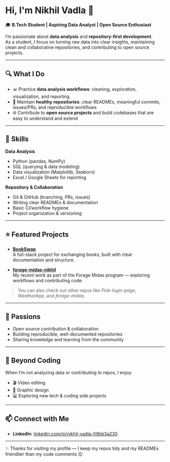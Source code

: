 # Hi, I'm Nikhil Vadla 👋  

🎓 **B.Tech Student | Aspiring Data Analyst | Open Source Enthusiast**  

I’m passionate about **data analysis** and **repository-first development**.  
As a student, I focus on turning raw data into clear insights, maintaining clean and collaborative repositories, and contributing to open source projects.  

---

## 🔍 What I Do  
- 📊 Practice **data analysis workflows**: cleaning, exploration, visualization, and reporting  
- 📂 Maintain **healthy repositories**: clear READMEs, meaningful commits, issues/PRs, and reproducible workflows  
- 🌐 Contribute to **open source projects** and build codebases that are easy to understand and extend  

---

## 💼 Skills  

**Data Analysis**  
- Python (pandas, NumPy)  
- SQL (querying & data modeling)  
- Data visualization (Matplotlib, Seaborn)  
- Excel / Google Sheets for reporting  

**Repository & Collaboration**  
- Git & GitHub (branching, PRs, issues)  
- Writing clear READMEs & documentation  
- Basic CI/workflow hygiene  
- Project organization & versioning  

---

## ⭐ Featured Projects  

- **[BookSwap](https://github.com/nikhilvadlaa/BookSwap)**  
  A full-stack project for exchanging books, built with clear documentation and structure.  

- **[forage-midas-nikhil](https://github.com/nikhilvadlaa/forage-midas-nikhil)**  
  My recent work as part of the Forage Midas program — exploring workflows and contributing code.  

> You can also check out other repos like *Pink-login-page*, *WeatherApp*, and *forage-midas*.  

---

## 🎯 Passions  
- Open source contribution & collaboration  
- Building reproducible, well-documented repositories  
- Sharing knowledge and learning from the community  

---

## 🎨 Beyond Coding  
When I’m not analyzing data or contributing to repos, I enjoy:  
- 🎬 Video editing  
- 🎨 Graphic design  
- 💻 Exploring new tech & coding side projects  

---

## 📫 Connect with Me  
- **LinkedIn**: [linkedin.com/in/nikhil-vadla-09bb3a230](https://www.linkedin.com/in/nikhil-vadla-09bb3a230)  

---

✨ Thanks for visiting my profile — I keep my repos tidy and my READMEs friendlier than my code comments 😉  
